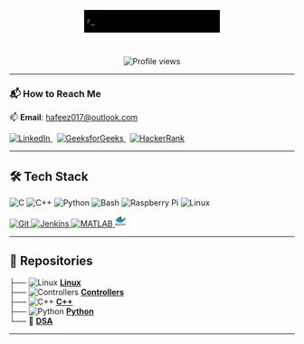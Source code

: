 <!-- 3D Cube -->
<p align="center">
  <img src="https://github.com/hafeezkhn/Programming_py/blob/4631d088b65afd07179867702b0f74b26f83303c/hafiz_terminal_typing.gif"width="240" alt="Dev animation">

<h1 align="center"></h1>

<p align="center">
  <img src="https://komarev.com/ghpvc/?username=hafeezkhn&label=Profile%20views&color=0e75b6&style=flat" alt="Profile views" />
</p>

---

### 📬 How to Reach Me

📫 **Email**: [hafeez017@outlook.com](mailto:hafeez017@outlook.com)

<p align="left">
  <a href="https://linkedin.com/in/hafiz-k-" target="blank">
    <img src="https://raw.githubusercontent.com/rahuldkjain/github-profile-readme-generator/master/src/images/icons/Social/linked-in-alt.svg" alt="LinkedIn" width="20" height="20"/>
  </a>
  &nbsp;
  <a href="https://auth.geeksforgeeks.org/user/hafeez17md" target="blank">
    <img src="https://raw.githubusercontent.com/rahuldkjain/github-profile-readme-generator/master/src/images/icons/Social/geeks-for-geeks.svg" alt="GeeksforGeeks" width="20" height="20"/>
  </a>
  &nbsp;
  <a href="https://www.hackerrank.com/khafee3" target="_blank">
    <img src="https://raw.githubusercontent.com/rahuldkjain/github-profile-readme-generator/master/src/images/icons/Social/hackerrank.svg" alt="HackerRank" width="20" height="20"/>
  </a>

---

## 🛠️ Tech Stack

![C](https://img.shields.io/badge/c-%2300599C.svg?style=for-the-badge&logo=c&logoColor=white)
![C++](https://img.shields.io/badge/c++-%2300599C.svg?style=for-the-badge&logo=c%2B%2B&logoColor=white)
![Python](https://img.shields.io/badge/python-3670A0?style=for-the-badge&logo=python&logoColor=ffdd54)
![Bash](https://img.shields.io/badge/shell_script-%23121011.svg?style=for-the-badge&logo=gnu-bash&logoColor=white)
![Raspberry Pi](https://img.shields.io/badge/-RaspberryPi-C51A4A?style=for-the-badge&logo=Raspberry-Pi)
![Linux](https://img.shields.io/badge/Linux-FCC624?style=for-the-badge&logo=linux&logoColor=black)

<p align="left">
  <a href="https://git-scm.com/" target="_blank">
    <img src="https://www.vectorlogo.zone/logos/git-scm/git-scm-icon.svg" alt="Git" width="20" height="20"/>
  </a>
  <a href="https://www.jenkins.io" target="_blank">
    <img src="https://www.vectorlogo.zone/logos/jenkins/jenkins-icon.svg" alt="Jenkins" width="20" height="20"/>
  </a>
  <a href="https://www.mathworks.com/" target="_blank">
    <img src="https://user-images.githubusercontent.com/10817626/67014544-482be200-f0f5-11e9-8e74-3dd575c8ad83.png" alt="MATLAB" width="20" height="20"/>
  </a>
  <a href="https://www.docker.com/" target="_blank">
    <img src="https://raw.githubusercontent.com/devicons/devicon/master/icons/docker/docker-original-wordmark.svg" alt="Docker" width="20" height="20"/>
  </a>
</p>

---
## 📂 Repositories

├── <img src="https://upload.wikimedia.org/wikipedia/commons/a/af/Tux.png" alt="Linux" width="12" height="12"> [**Linux**](https://github.com/hafeezkhn/programming_C/tree/main/linux_internals)<br>
├── <img src="https://fonts.gstatic.com/s/e/notoemoji/latest/1f916/512.gif" alt="Controllers" width="12" height="12"> [**Controllers**](https://github.com/hafeezkhn/programming_C/tree/main/microcontroller)<br>
├── <img src="https://fonts.gstatic.com/s/e/notoemoji/latest/2795/512.gif" alt="C++" width="12" height="12"> [**C++**](https://github.com/hafeezkhn/practice)<br>
├── <img src="https://fonts.gstatic.com/s/e/notoemoji/latest/1f40d/512.gif" alt="Python" width="12" height="12"> [**Python**](https://github.com/hafeezkhn/Programming_py)<br>
└── 📔 [**DSA**](https://github.com/hafeezkhn/DSA)<br>


---
